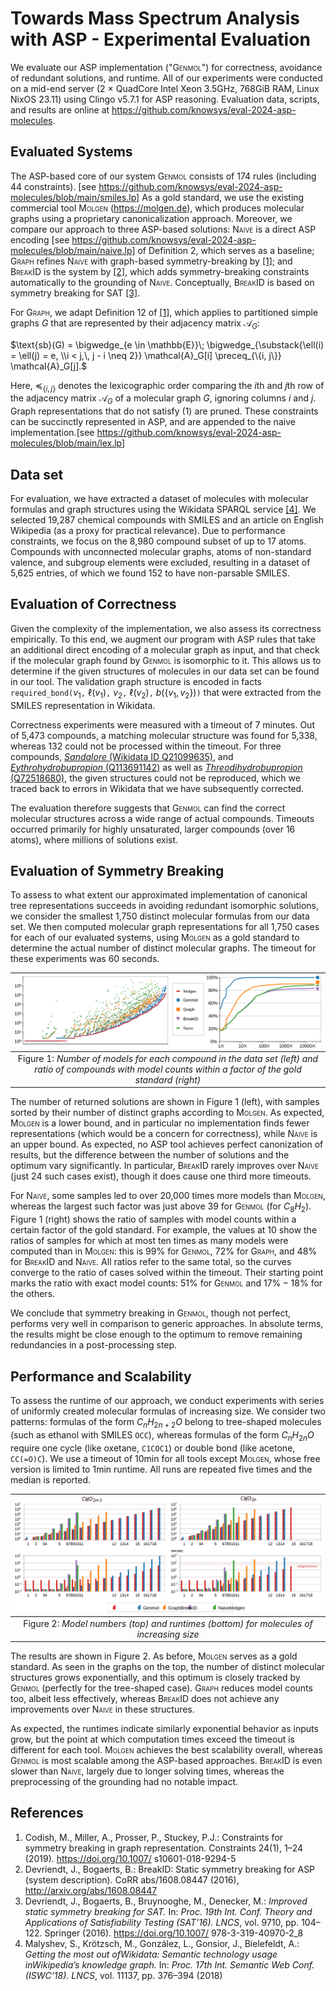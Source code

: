# Towards Mass Spectrum Analysis with ASP - Experimental Evaluation

<!-- markdownlint-disable MD033 -->
We evaluate our ASP implementation ("<span style="font-variant:small-caps;">Genmol</span>") for correctness,
avoidance of redundant solutions, and runtime.
All of our experiments were conducted on a
mid-end server (2 $\times$ QuadCore Intel Xeon 3.5GHz, 768GiB RAM, Linux NixOS 23.11)
using Clingo v5.7.1 for ASP reasoning.
Evaluation data, scripts, and results are online at
<https://github.com/knowsys/eval-2024-asp-molecules>.

## Evaluated Systems

The ASP-based core of our system <span style="font-variant:small-caps;">Genmol</span> consists of 174 rules
(including 44 constraints). [see <https://github.com/knowsys/eval-2024-asp-molecules/blob/main/smiles.lp>]
As a gold standard, we use the
existing commercial tool <span style="font-variant:small-caps;">Molgen</span> (<https://molgen.de>), which produces molecular graphs using a proprietary canonicalization approach.
Moreover, we compare our approach to three ASP-based solutions:
<span style="font-variant:small-caps;">Naive</span> is a direct ASP encoding [see <https://github.com/knowsys/eval-2024-asp-molecules/blob/main/naive.lp>]
of Definition 2, which serves as a baseline;
<span style="font-variant:small-caps;">Graph</span> refines <span style="font-variant:small-caps;">Naive</span> with graph-based symmetry-breaking by [[1]](#references);
and <span style="font-variant:small-caps;">BreakID</span> is the system by [[2]](#references),
which adds symmetry-breaking constraints automatically to
the grounding of <span style="font-variant:small-caps;">Naive</span>. Conceptually, <span style="font-variant:small-caps;">BreakID</span> is based on symmetry breaking for SAT [[3]](#references).

For <span style="font-variant:small-caps;">Graph</span>, we adapt Definition 12 of [[1]](#references), which applies to partitioned simple graphs $G$
that are represented by their adjacency matrix $\mathcal{A}_G$:

$\text{sb}(G) = \bigwedge_{e \in \mathbb{E}}\; \bigwedge_{\substack{\ell(i) = \ell(j) = e, \\i < j,\, j - i \neq 2}} \mathcal{A}_G[i] \preceq_{\{i, j\}} \mathcal{A}_G[j].$

Here, $\preceq_{\{i, j\}}$ denotes the lexicographic order
comparing the $i$th and $j$th row of the adjacency matrix $\mathcal{A}_G$
of a molecular graph $G$, ignoring columns $i$ and $j$.
Graph representations that do not satisfy (1) are pruned.
These constraints can be succinctly represented in ASP,
and are appended to the naive
implementation.[see <https://github.com/knowsys/eval-2024-asp-molecules/blob/main/lex.lp>]

## Data set

For evaluation, we have extracted a dataset of molecules with
molecular formulas and graph structures using
the Wikidata SPARQL service [[4]](#references).
We selected 19,287 chemical compounds with SMILES and an article on English Wikipedia
(as a proxy for practical relevance).
Due to performance constraints, we focus on the 8,980 compound subset of up to 17 atoms.
Compounds with unconnected molecular graphs,
atoms of non-standard valence, and subgroup elements were excluded,
resulting in a dataset of 5,625 entries, of which we found 152 to have non-parsable SMILES.

## Evaluation of Correctness

Given the complexity of the implementation, we also assess its correctness empirically.
To this end, we augment our program with ASP rules that take an additional
direct encoding of a molecular graph as input, and that check if the
molecular graph found by <span style="font-variant:small-caps;">Genmol</span> is isomorphic to it.
This allows us to
determine if the given structures of molecules in our data set can be found
in our tool.
The validation graph structure is encoded in facts `required_bond(`$v_1$`,` $\ell(v_1)$`,` $v_2$`,` $\ell(v_2)$`,` $b(\{v_1,v_2\})$`)`
that were extracted from the SMILES representation in Wikidata.

Correctness experiments were measured with a timeout of 7 minutes.
Out of 5,473 compounds, a matching molecular structure was found for 5,338,
whereas 132 could not be processed within the timeout. For three compounds,
[_Sandalore_ (Wikidata ID Q21099635)](https://www.wikidata.org/wiki/Q21099635), and
[_Eythrohydrobupropion_ (Q113691142)](https://www.wikidata.org/wiki/Q113691142) as well as
[_Threodihydrobupropion_ (Q72518680)](https://www.wikidata.org/wiki/Q72518680),
the given structures could not be reproduced, which we traced back to errors in Wikidata that
we have subsequently corrected.

The evaluation therefore suggests that <span style="font-variant:small-caps;">Genmol</span> can find the correct molecular structures
across a wide range of actual compounds.
Timeouts occurred primarily for highly unsaturated, larger compounds (over 16 atoms),
where millions of solutions exist.

## Evaluation of Symmetry Breaking

To assess to what extent our approximated implementation of canonical tree representations
succeeds in avoiding redundant isomorphic solutions, we consider the smallest 1,750
distinct molecular formulas from our data set.
We then computed molecular graph representations for all 1,750 cases for each of our evaluated systems,
using <span style="font-variant:small-caps;">Molgen</span> as a gold standard to determine the actual number of distinct molecular graphs.
The timeout for these experiments was 60 seconds.

| ![Number of models comparison](diagrams/diagram_number_of_models-comparison.svg) |
| :--: |
| Figure 1: _Number of models for each compound in the data set (left) and ratio of compounds with model counts within a factor of the gold standard (right)_ |

The number of returned solutions are shown in Figure 1 (left), with samples sorted
by their number of distinct graphs according to <span style="font-variant:small-caps;">Molgen</span>. As expected, <span style="font-variant:small-caps;">Molgen</span> is a lower
bound, and in particular no implementation finds fewer representations (which would be a concern for correctness),
while <span style="font-variant:small-caps;">Naive</span> is an upper bound. As expected, no ASP tool achieves perfect canonization of results, but the
difference between the number of solutions and the optimum vary significantly. In particular,
 <span style="font-variant:small-caps;">BreakID</span> rarely improves over <span style="font-variant:small-caps;">Naive</span> (just 24 such cases exist), though it does cause one third more timeouts.

For <span style="font-variant:small-caps;">Naive</span>, some samples led to over 20,000 times more models than <span style="font-variant:small-caps;">Molgen</span>, whereas the largest
such factor was just above $39$ for <span style="font-variant:small-caps;">Genmol</span> (for $C_8H_2$).
Figure 1 (right) shows the ratio of samples with model counts
within a certain factor of the gold standard. For example, the values at $10$ show the ratios of samples for
which at most ten times as many models were computed than in <span style="font-variant:small-caps;">Molgen</span>: this is $99\%$ for <span style="font-variant:small-caps;">Genmol</span>,
$72\%$ for <span style="font-variant:small-caps;">Graph</span>, and $48\%$ for <span style="font-variant:small-caps;">BreakID</span> and <span style="font-variant:small-caps;">Naive</span>.
All ratios refer to the same total, so the curves converge to the ratio of cases solved within
the timeout.
Their starting point marks the ratio with exact model counts:
$51\%$ for <span style="font-variant:small-caps;">Genmol</span> and $17\%-18\%$ for the others.

We conclude that symmetry breaking in <span style="font-variant:small-caps;">Genmol</span>, though not perfect, performs very well
in comparison to generic approaches. In absolute terms, the results might be close enough to the optimum
to remove remaining redundancies in a post-processing step.

## Performance and Scalability

To assess the runtime of our approach, we conduct experiments with
series of uniformly created molecular formulas of increasing size.
We consider two patterns:
formulas of the form $C_nH_{2n+2}O$ belong to tree-shaped
molecules (such as ethanol with SMILES `OCC`), whereas
formulas of the form $C_nH_{2n}O$ require one cycle
(like oxetane, `C1COC1`) or double bond (like acetone, `CC(=O)C`).
We use a timeout of 10min for all tools except <span style="font-variant:small-caps;">Molgen</span>, whose free version
is limited to 1min runtime. All runs are repeated five times and the median is reported.

| ![Scalability](diagrams/scalability.svg) |
| :--: |
| Figure 2: _Model numbers (top) and runtimes (bottom) for molecules of increasing size_ |

The results are shown in Figure 2. As before, <span style="font-variant:small-caps;">Molgen</span> serves as a gold standard.
As seen in the graphs on the top, the number of distinct molecular structures grows exponentially,
and this optimum is closely tracked by <span style="font-variant:small-caps;">Genmol</span> (perfectly for the tree-shaped case).
<span style="font-variant:small-caps;">Graph</span> reduces model counts too, albeit less effectively, whereas <span style="font-variant:small-caps;">BreakID</span> does not achieve
any improvements over <span style="font-variant:small-caps;">Naive</span> in these structures.

As expected, the runtimes indicate similarly exponential behavior as inputs grow, but
the point at which computation times exceed the timeout is different for each tool.
<span style="font-variant:small-caps;">Molgen</span> achieves the best scalability overall, whereas <span style="font-variant:small-caps;">Genmol</span> is most scalable
among the ASP-based approaches. <span style="font-variant:small-caps;">BreakID</span> is even slower than <span style="font-variant:small-caps;">Naive</span>, largely due to longer solving times, whereas the preprocessing of the grounding had no notable impact.

## References

1. Codish, M., Miller, A., Prosser, P., Stuckey, P.J.: Constraints for symmetry breaking
in graph representation. Constraints 24(1), 1–24 (2019). <https://doi.org/10.1007/>
s10601-018-9294-5
2. Devriendt, J., Bogaerts, B.: BreakID: Static symmetry breaking for ASP (system description).
CoRR abs/1608.08447 (2016), <http://arxiv.org/abs/1608.08447>
3. Devriendt, J., Bogaerts, B., Bruynooghe, M., Denecker, M.: _Improved static symmetry breaking
for SAT._ In: _Proc. 19th Int. Conf. Theory and Applications of Satisfiability Testing
(SAT’16). LNCS_, vol. 9710, pp. 104–122. Springer (2016). <https://doi.org/10.1007/>
978-3-319-40970-2_8
4. Malyshev, S., Krötzsch, M., González, L., Gonsior, J., Bielefeldt, A.: _Getting the most out
ofWikidata: Semantic technology usage inWikipedia’s knowledge graph._ In: _Proc. 17th Int.
Semantic Web Conf. (ISWC’18). LNCS_, vol. 11137, pp. 376–394 (2018)
